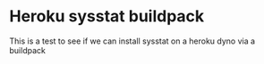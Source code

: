 # Heroku sysstat buildpack

This is a test to see if we can install sysstat on a heroku dyno via a buildpack
